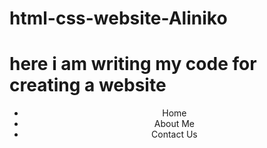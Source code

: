 # html-css-website-Aliniko
# here i am writing my code for creating a website
<!DOCTYPE html>
<html>
  <head>
  </head>
<body>
  <header>
    <ul>
      <li> Home </li>
      <li> About Me</li>
      <li> Contact Us</li>
    </ul>
  </header>
</body>
</html>
